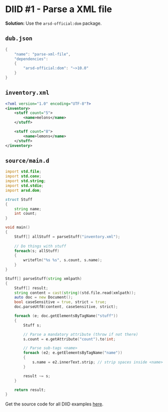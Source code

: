 # DIID #1 - Parse a XML file

**Solution:** Use the `arsd-official:dom` package.

## `dub.json`

```d
{
    "name": "parse-xml-file",
    "dependencies":
    {
        "arsd-official:dom": "~>10.0"
    }
}
```

## `inventory.xml`

```xml
<?xml version="1.0" encoding="UTF-8"?>
<inventory>   
    <stuff count="5">
        <name>melons</name> 
    </stuff>

    <stuff count="8">
        <name>lemons</name> 
    </stuff>
</inventory>
```

## `source/main.d`

```d
import std.file;
import std.conv;
import std.string;
import std.stdio;
import arsd.dom;

struct Stuff
{
    string name;
    int count;
}

void main()
{
    Stuff[] allStuff = parseStuff("inventory.xml");
 
    // Do things with stuff
    foreach(s; allStuff)
    {
        writefln("%s %s", s.count, s.name);
    }
}

Stuff[] parseStuff(string xmlpath)
{
    Stuff[] result;
    string content = cast(string)(std.file.read(xmlpath));
    auto doc = new Document();
    bool caseSensitive = true, strict = true;
    doc.parseUtf8(content, caseSensitive, strict);

    foreach (e; doc.getElementsByTagName("stuff"))
    {
        Stuff s;

        // Parse a mandatory attribute (throw if not there)
        s.count = e.getAttribute("count").to!int;

        // Parse sub-tags <name>
        foreach (e2; e.getElementsByTagName("name"))
        {
            s.name = e2.innerText.strip; // strip spaces inside <name>  myname </name>
        }

        result ~= s;
    }

    return result;
}
``` 

Get the source code for all DIID examples [here](https://github.com/p0nce/DIID).
